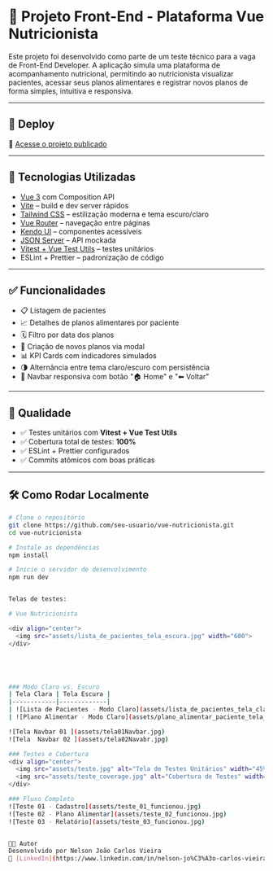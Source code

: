 # 🥗 Projeto Front-End - Plataforma Vue Nutricionista

Este projeto foi desenvolvido como parte de um teste técnico para a vaga de Front-End Developer. A aplicação simula uma plataforma de acompanhamento nutricional, permitindo ao nutricionista visualizar pacientes, acessar seus planos alimentares e registrar novos planos de forma simples, intuitiva e responsiva.

---

## 🚀 Deploy
🔗 [Acesse o projeto publicado](https://teal-elf-ae368a.netlify.app/)

---

## 🔧 Tecnologias Utilizadas

- [Vue 3](https://vuejs.org/) com Composition API
- [Vite](https://vitejs.dev/) – build e dev server rápidos
- [Tailwind CSS](https://tailwindcss.com/) – estilização moderna e tema escuro/claro
- [Vue Router](https://router.vuejs.org/) – navegação entre páginas
- [Kendo UI](https://www.telerik.com/kendo-vue-ui) – componentes acessíveis
- [JSON Server](https://github.com/typicode/json-server) – API mockada
- [Vitest + Vue Test Utils](https://vitest.dev/) – testes unitários
- ESLint + Prettier – padronização de código

---

## ✅ Funcionalidades

- 📋 Listagem de pacientes
- 📈 Detalhes de planos alimentares por paciente
- 🗓️ Filtro por data dos planos
- 📝 Criação de novos planos via modal
- 📊 KPI Cards com indicadores simulados
- 🌗 Alternância entre tema claro/escuro com persistência
- 📱 Navbar responsiva com botão "🏠 Home" e "⬅ Voltar"

---

## 🧪 Qualidade

- ✅ Testes unitários com **Vitest + Vue Test Utils**
- ✅ Cobertura total de testes: **100%**
- ✅ ESLint + Prettier configurados
- ✅ Commits atômicos com boas práticas

---

## 🛠️ Como Rodar Localmente

```bash
# Clone o repositório
git clone https://github.com/seu-usuario/vue-nutricionista.git
cd vue-nutricionista

# Instale as dependências
npm install

# Inicie o servidor de desenvolvimento
npm run dev


Telas de testes:

# Vue Nutricionista

<div align="center">
  <img src="assets/lista_de_pacientes_tela_escura.jpg" width="600">
</div>





### Modo Claro vs. Escuro
| Tela Clara | Tela Escura |
|------------|-------------|
| ![Lista de Pacientes - Modo Claro](assets/lista_de_pacientes_tela_clara.jpg) | ![Lista de Pacientes - Modo Escuro](assets/lista_de_pacientes_tela_escura.jpg) |
| ![Plano Alimentar - Modo Claro](assets/plano_alimentar_paciente_tela_clara.jpg) | ![Plano Alimentar - Modo Escuro](assets/plano_alimentar_paciente_tela_escura.jpg) |

![Tela Navbar 01 ](assets/tela01Navbar.jpg)
![Tela  Navbar 02 ](assets/tela02Navabr.jpg)

### Testes e Cobertura 
<div align="center">
  <img src="assets/teste.jpg" alt="Tela de Testes Unitários" width="45%">
  <img src="assets/teste_coverage.jpg" alt="Cobertura de Testes" width="45%">
</div>

### Fluxo Completo
![Teste 01 - Cadastro](assets/teste_01_funcionou.jpg)
![Teste 02 - Plano Alimentar](assets/teste_02_funcionou.jpg)
![Teste 03 - Relatório](assets/teste_03_funcionou.jpg)


👨‍💻 Autor
Desenvolvido por Nelson João Carlos Vieira
📎 [LinkedIn](https://www.linkedin.com/in/nelson-jo%C3%A3o-carlos-vieira-a9017b163/)